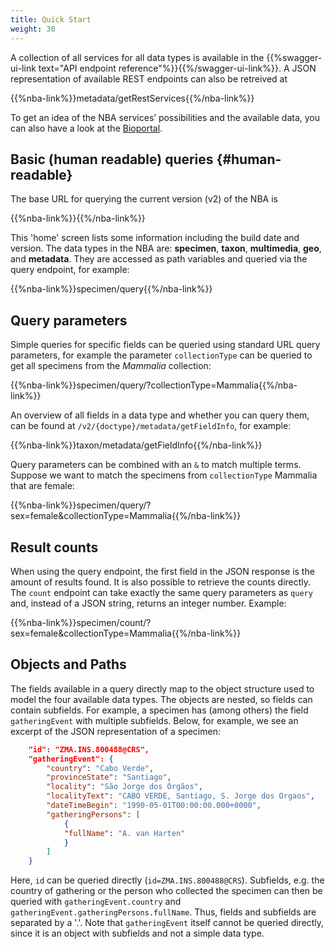 ```yaml
---
title: Quick Start
weight: 30
---
```


A collection of all services for all data types is available in the {{%swagger-ui-link text="API endpoint reference"%}}{{%/swagger-ui-link%}}. 
A JSON representation of available REST endpoints can also be retreived at 

{{%nba-link%}}metadata/getRestServices{{%/nba-link%}}

To get an idea of the NBA services’ possibilities and the available data, you can also have a look at the 
[Bioportal](http://bioportal.naturalis.nl/). 

## Basic (human readable) queries {#human-readable}
The base URL for querying the current version (v2) of the NBA is 

{{%nba-link%}}{{%/nba-link%}}

This 'home' screen lists some information including the build date and version. The data types in the NBA are: 
**specimen**, **taxon**, **multimedia**, **geo**, and **metadata**. They are accessed as path variables and queried via the query 
endpoint, for example:

{{%nba-link%}}specimen/query{{%/nba-link%}}

## Query parameters
Simple queries for specific fields can be queried using standard URL query parameters, 
for example the parameter `collectionType` can be queried to get all specimens from the *Mammalia* collection:

{{%nba-link%}}specimen/query/?collectionType=Mammalia{{%/nba-link%}}

An overview of all fields in a data type and whether you can query them, can be found at `/v2/{doctype}/metadata/getFieldInfo`, for example: 

{{%nba-link%}}taxon/metadata/getFieldInfo{{%/nba-link%}}

Query parameters can be combined with an `&` to match multiple terms. Suppose we want to match the specimens from 
`collectionType` Mammalia that are female:

{{%nba-link%}}specimen/query/?sex=female&collectionType=Mammalia{{%/nba-link%}}

## Result counts
When using the query endpoint, the first field in the JSON response is the amount of results found. It is also 
possible to retrieve the counts directly. The `count` endpoint can take exactly the same query 
parameters as `query` and, instead of a JSON string, returns an integer number. Example:

{{%nba-link%}}specimen/count/?sex=female&collectionType=Mammalia{{%/nba-link%}}

## Objects and Paths
The fields available in a query directly map to the object structure used to model the four available data types. 
The objects are nested, so fields can contain subfields. For example, a specimen has (among others) the field 
`gatheringEvent` with multiple subfields. Below, for example, we see an excerpt of the JSON representation 
of a specimen:

```json
    "id": "ZMA.INS.800488@CRS",
    "gatheringEvent": {
        "country": "Cabo Verde",
        "provinceState": "Santiago",
        "locality": "São Jorge dos Órgãos",
        "localityText": "CABO VERDE, Santiago, S. Jorge dos Orgaos",
        "dateTimeBegin": "1990-05-01T00:00:00.000+0000",
        "gatheringPersons": [
            {
		    "fullName": "A. van Harten"
            }
        ]
    }
```

Here, `id` can be queried directly (`id=ZMA.INS.800488@CRS`). Subfields, e.g. the country of gathering or the person who 
collected the specimen can then be queried with `gatheringEvent.country` and `gatheringEvent.gatheringPersons.fullName`. 
Thus, fields and subfields are separated by a '.'. Note that `gatheringEvent` itself cannot be queried directly, since it 
is an object with subfields and not a simple data type. 
